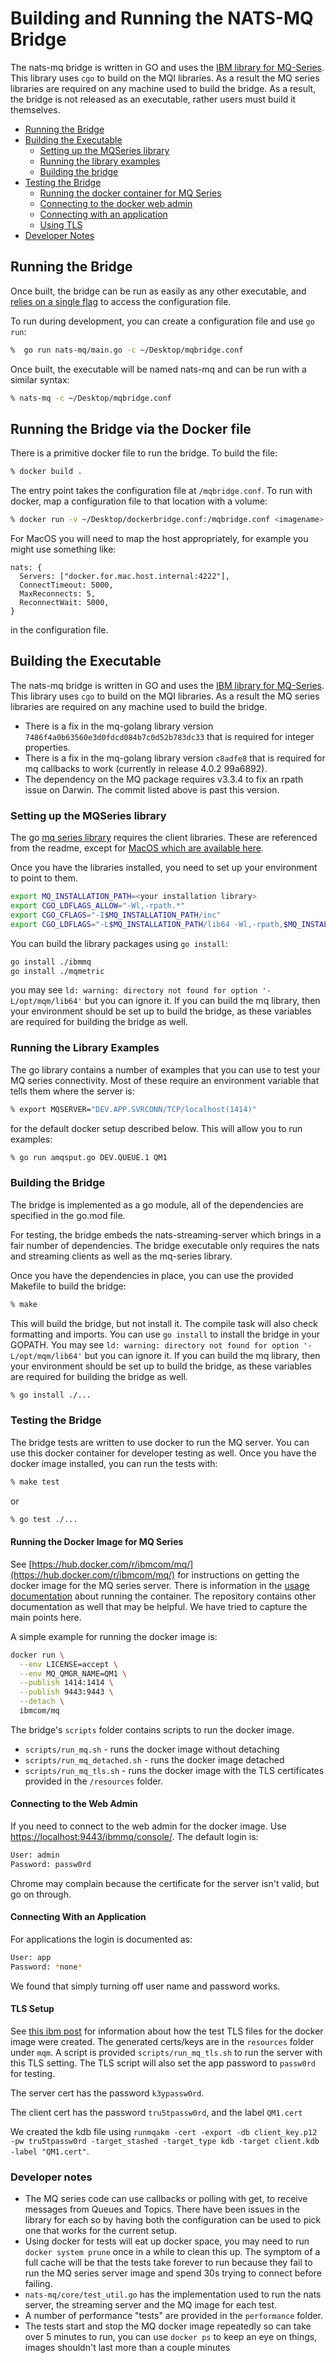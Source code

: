 # Building and Running the NATS-MQ Bridge

The nats-mq bridge is written in GO and uses the [IBM library for MQ-Series](`github.com/ibm-messaging/mq-golang`). This library uses `cgo` to build on the MQI libraries. As a result the MQ series libraries are required on any machine used to build the bridge. As a result, the bridge is not released as an executable, rather users must build it themselves.

* [Running the Bridge](#run)
* [Building the Executable](#build)
  * [Setting up the MQSeries library](#mqlib)
  * [Running the library examples](#examples)
  * [Building the bridge](#building)
* [Testing the Bridge](#testing)
  * [Running the docker container for MQ Series](#docker)
  * [Connecting to the docker web admin](#web)
  * [Connecting with an application](#app)
  * [Using TLS](#tls)
* [Developer Notes](#developer)

<a name="run"></a>

## Running the Bridge

Once built, the bridge can be run as easily as any other executable, and [relies on a single flag](config.md#specify) to access the configuration file.

To run during development, you can create a configuration file and use `go run`:

```bash
%  go run nats-mq/main.go -c ~/Desktop/mqbridge.conf
```

Once built, the executable will be named nats-mq and can be run with a similar syntax:

```bash
% nats-mq -c ~/Desktop/mqbridge.conf
```

<a name="build"></a>

## Running the Bridge via the Docker file

There is a primitive docker file to run the bridge. To build the file:

```bash
% docker build .
```

The entry point takes the configuration file at `/mqbridge.conf`. To run with docker, map a configuration file to that location with a volume:

```bash
% docker run -v ~/Desktop/dockerbridge.conf:/mqbridge.conf <imagename>
```

For MacOS you will need to map the host appropriately, for example you might use something like:

```
nats: {
  Servers: ["docker.for.mac.host.internal:4222"],
  ConnectTimeout: 5000,
  MaxReconnects: 5,
  ReconnectWait: 5000,
}
```

in the configuration file.

## Building the Executable

The nats-mq bridge is written in GO and uses the [IBM library for MQ-Series](https://github.com/ibm-messaging/mq-golang). This library uses `cgo` to build on the MQI libraries. As a result the MQ series libraries are required on any machine used to build the bridge.

* There is a fix in the mq-golang library version `7486f4a0b63560e3d0fdcd084b7c0d52b783dc33` that is required for integer properties.
* There is a fix in the mq-golang library version `c8adfe8` that is required for mq callbacks to work (currently in release 4.0.2 99a6892).
* The dependency on the MQ package requires v3.3.4 to fix an rpath issue on Darwin. The commit listed above is past this version.

<a name="mqlib"></a>

### Setting up the MQSeries library

The go [mq series library](https://github.com/ibm-messaging/mq-golang) requires the client libraries. These are referenced from the readme, except for [MacOS which are available here](https://developer.ibm.com/messaging/2019/02/05/ibm-mq-macos-toolkit-for-developers/).

Once you have the libraries installed, you need to set up your environment to point to them.

```bash
export MQ_INSTALLATION_PATH=<your installation library>
export CGO_LDFLAGS_ALLOW="-Wl,-rpath.*"
export CGO_CFLAGS="-I$MQ_INSTALLATION_PATH/inc"
export CGO_LDFLAGS="-L$MQ_INSTALLATION_PATH/lib64 -Wl,-rpath,$MQ_INSTALLATION_PATH/lib64"
 ```

You can build the library packages using `go install`:

 ```bash
 go install ./ibmmq
 go install ./mqmetric
 ```

 you may see `ld: warning: directory not found for option '-L/opt/mqm/lib64'` but you can ignore it. If you can build the mq library, then your environment should be set up to build the bridge, as these variables are required for building the bridge as well.

<a name="examples"></a>

### Running the Library Examples

The go library contains a number of examples that you can use to test your MQ series connectivity. Most of these require an environment variable that tells them where the server is:

```bash
% export MQSERVER="DEV.APP.SVRCONN/TCP/localhost(1414)"
```

for the default docker setup described below. This will allow you to run examples:

```bash
% go run amqsput.go DEV.QUEUE.1 QM1
```

<a name="building"></a>

### Building the Bridge

The bridge is implemented as a go module, all of the dependencies are specified in the go.mod file.

For testing, the bridge embeds the nats-streaming-server which brings in a fair number of dependencies. The bridge executable only requires the nats and streaming clients as well as the mq-series library.

Once you have the dependencies in place, you can use the provided Makefile to build the bridge:

```bash
% make
```

This will build the bridge, but not install it. The compile task will also check formatting and imports. You can use `go install` to install the bridge in your GOPATH. You may see `ld: warning: directory not found for option '-L/opt/mqm/lib64'` but you can ignore it. If you can build the mq library, then your environment should be set up to build the bridge, as these variables are required for building the bridge as well.

```bash
% go install ./...
```

<a name="testing"></a>

### Testing the Bridge

The bridge tests are written to use docker to run the MQ server. You can use this docker container for developer testing as well. Once you have the docker image installed, you can run the tests with:

```bash
% make test
```

or

```bash
% go test ./...
```

<a name="docker"></a>

#### Running the Docker Image for MQ Series

See [https://hub.docker.com/r/ibmcom/mq/](https://hub.docker.com/r/ibmcom/mq/) for instructions on getting the docker image for the MQ series server. There is information in the [usage documentation](https://github.com/ibm-messaging/mq-container/blob/master/docs/usage.md) about running the container. The repository contains other documentation as well that may be helpful. We have tried to capture the main points here.

A simple example for running the docker image is:

```bash
docker run \
  --env LICENSE=accept \
  --env MQ_QMGR_NAME=QM1 \
  --publish 1414:1414 \
  --publish 9443:9443 \
  --detach \
  ibmcom/mq
```

The bridge's `scripts` folder contains scripts to run the docker image.

* `scripts/run_mq.sh` - runs the docker image without detaching
* `scripts/run_mq_detached.sh` - runs the docker image detached
* `scripts/run_mq_tls.sh` - runs the docker image with the TLS certificates provided in the `/resources` folder.

<a name="web"></a>

#### Connecting to the Web Admin

If you need to connect to the web admin for the docker image. Use [https://localhost:9443/ibmmq/console/](https://localhost:9443/ibmmq/console/). The default login is:

```bash
User: admin
Password: passw0rd
```

Chrome may complain because the certificate for the server isn't valid, but go on through.

<a name="app"></a>

#### Connecting With an Application

For applications the login is documented as:

```bash
User: app
Password: *none*
```

We found that simply turning off user name and password works.

<a name="tls"></a>

#### TLS Setup

See [this ibm post](https://developer.ibm.com/messaging/learn-mq/mq-tutorials/secure-mq-tls/) for information about how the test TLS files for the docker image were created. The generated certs/keys are in the `resources` folder under `mqm`. A script is provided `scripts/run_mq_tls.sh` to run the server with this TLS setting. The TLS script will also set the app password to `passw0rd` for testing.

The server cert has the password `k3ypassw0rd`.

The client cert has the password `tru5tpassw0rd`, and the label `QM1.cert`

We created the kdb file using `runmqakm -cert -export -db client_key.p12 -pw tru5tpassw0rd -target_stashed -target_type kdb -target client.kdb -label "QM1.cert"`.

<a name="developer"></a>

### Developer notes

* The MQ series code can use callbacks or polling with get, to receive messages from Queues and Topics. There have been issues in the library for each so by having both the configuration can be used to pick one that works for the current setup.
* Using docker for tests will eat up docker space, you may need to run `docker system prune` once in a while to clean this up. The symptom of a full cache will be that the tests take forever to run because they fail to run the MQ series server image and spend 30s trying to connect before failing.
* `nats-mq/core/test_util.go` has the implementation used to run the nats server, the streaming server and the MQ image for each test.
* A number of performance "tests" are provided in the `performance` folder.
* The tests start and stop the MQ docker image repeatedly so can take over 5 minutes to run, you can use `docker ps` to keep an eye on things, images shouldn't last more than a couple minutes